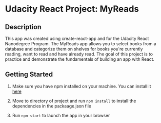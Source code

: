 # Udacity React Project: MyReads

## Description

This app was created using create-react-app and for the Udacity React Nanodegree Program. The MyReads app allows you to select books from a database and categorize them on shelves for books you're currently reading, want to read and have already read. The goal of this project is to practice and demonstrate the fundamentals of building an app with React.

## Getting Started

1. Make sure you have npm installed on your machine. You can install it [here](https://nodejs.org/en/)

2. Move to directory of project and run `npm install` to install the dependencies in the packaage.json file

3. Run `npm start` to launch the app in your browser